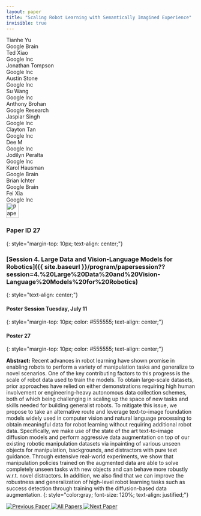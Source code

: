 ```yaml
---
layout: paper
title: "Scaling Robot Learning with Semantically Imagined Experience"
invisible: true
---
```

<div class="paper-authors">
<div class="paper-author-box">
    <div class="paper-author-name">Tianhe Yu</div>
    <div class="paper-author-uni">Google Brain</div>
</div>
<div class="paper-author-box">
    <div class="paper-author-name">Ted Xiao</div>
    <div class="paper-author-uni">Google Inc</div>
</div>
<div class="paper-author-box">
    <div class="paper-author-name">Jonathan Tompson</div>
    <div class="paper-author-uni">Google Inc</div>
</div>
<div class="paper-author-box">
    <div class="paper-author-name">Austin Stone</div>
    <div class="paper-author-uni">Google Inc</div>
</div>
<div class="paper-author-box">
    <div class="paper-author-name">Su Wang</div>
    <div class="paper-author-uni">Google Inc</div>
</div>
<div class="paper-author-box">
    <div class="paper-author-name">Anthony Brohan</div>
    <div class="paper-author-uni">Google Research</div>
</div>
<div class="paper-author-box">
    <div class="paper-author-name">Jaspiar Singh</div>
    <div class="paper-author-uni">Google Inc</div>
</div>
<div class="paper-author-box">
    <div class="paper-author-name">Clayton Tan</div>
    <div class="paper-author-uni">Google Inc</div>
</div>
<div class="paper-author-box">
    <div class="paper-author-name">Dee M</div>
    <div class="paper-author-uni">Google Inc</div>
</div>
<div class="paper-author-box">
    <div class="paper-author-name">Jodilyn Peralta</div>
    <div class="paper-author-uni">Google Inc</div>
</div>
<div class="paper-author-box">
    <div class="paper-author-name">Karol Hausman</div>
    <div class="paper-author-uni">Google Brain</div>
</div>
<div class="paper-author-box">
    <div class="paper-author-name">Brian Ichter</div>
    <div class="paper-author-uni">Google Brain</div>
</div>
<div class="paper-author-box">
    <div class="paper-author-name">Fei Xia</div>
    <div class="paper-author-uni">Google Inc</div>
</div>

</div><div class="paper-pdf">
<div> <a href="http://www.roboticsproceedings.org/rss19/p027.pdf"><img src="{{ site.baseurl }}/images/paper_link.png" alt="Paper Website" width = "33"  height = "40"/></a> </div>
</div>

### Paper ID 27
{: style="margin-top: 10px; text-align: center;"}

### [Session 4. Large Data and Vision-Language Models for Robotics]({{ site.baseurl }}/program/papersession??session=4.%20Large%20Data%20and%20Vision-Language%20Models%20for%20Robotics)
{: style="text-align: center;"}

#### Poster Session Tuesday, July 11
{: style="margin-top: 10px; color: #555555; text-align: center;"}

#### Poster 27
{: style="margin-top: 10px; color: #555555; text-align: center;"}

<b style="color: black;">Abstract: </b>Recent advances in robot learning have shown promise in enabling robots to perform a variety of manipulation tasks and generalize to novel scenarios. 
One of the key contributing factors to this progress is the scale of robot data used to train the models. To obtain large-scale datasets, prior approaches have relied on either demonstrations requiring high human involvement or engineering-heavy autonomous data collection schemes, both of which being challenging in scaling up the space of new tasks and skills needed for building generalist robots. 
To mitigate this issue, we propose to take an alternative route and leverage text-to-image foundation models widely used in computer vision and natural language processing to obtain meaningful data for robot learning without requiring additional robot data. Specifically, we make use of the state of the art text-to-image diffusion models and perform aggressive data augmentation on top of our existing robotic manipulation datasets via inpainting of various unseen objects for manipulation, backgrounds, and distractors with pure text guidance. Through extensive real-world experiments, we show that manipulation policies trained on the augmented data are able to solve completely unseen tasks with new objects and can behave more robustly w.r.t. novel distractors. In addition, we also find that we can improve the robustness and generalization of high-level robot learning tasks such as success detection through training with the diffusion-based data augmentation.
{: style="color:gray; font-size: 120%; text-align: justified;"}


<div class="paper-menu">
<a href="{{ site.baseurl }}/program/papers/026/"> <img src="{{ site.baseurl }}/images/previous_paper_icon.png" alt="Previous Paper" title="Previous Paper"/> </a>
<a href="{{ site.baseurl }}/program/papers"><img src="{{ site.baseurl }}/images/overview_icon.png" alt="All Papers" title="All Papers"/> </a>
<a href="{{ site.baseurl }}/program/papers/028/"> <img src="{{ site.baseurl }}/images/next_paper_icon.png" alt="Next Paper" title="Next Paper"/> </a>

</div>
